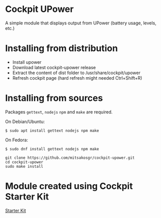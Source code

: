 # Cockpit UPower

A simple module that displays output from UPower (battery usage, levels, etc.)

# Installing from distribution

- Install upower
- Download latest cockpit-upower release
- Extract the content of dist folder to /usr/share/cockpit/upower
- Refresh cockpit page (hard refresh might needed Ctrl+Shift+R)

# Installing from sources

Packages `gettext`, `nodejs` `npm` and `make` are required.

On Debian/Ubuntu:

    $ sudo apt install gettext nodejs npm make

On Fedora:

    $ sudo dnf install gettext nodejs npm make

```
git clone https://github.com/mitsakosgr/cockpit-upower.git
cd cockpit-upower
sudo make install
```

# Module created using Cockpit Starter Kit
    
[Starter Kit](https://github.com/cockpit-project/starter-kit)